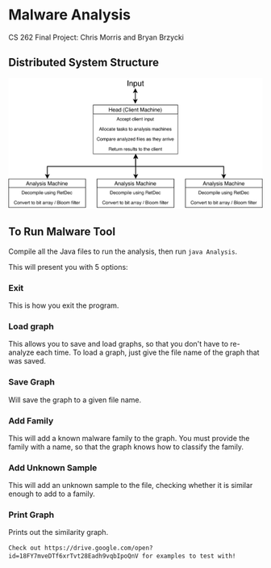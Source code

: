 # Malware Analysis

CS 262 Final Project: Chris Morris and Bryan Brzycki

## Distributed System Structure

![alt text](Malware-Analysis-Distributed-Block-Diagram.png "Distributed System Structure")

## To Run Malware Tool

Compile all the Java files to run the analysis, then run `java Analysis`.

This will present you with 5 options:

### Exit

This is how you exit the program.

### Load graph

This allows you to save and load graphs, so that you don't have to re-analyze each time. To load a graph, just give the file name of the graph that was saved.

### Save Graph

Will save the graph to a given file name.

### Add Family

This will add a known malware family to the graph. You must provide the family with a name, so that the graph knows how to classify the family.

### Add Unknown Sample

This will add an unknown sample to the file, checking whether it is similar enough to add to a family.

### Print Graph

Prints out the similarity graph.

	Check out https://drive.google.com/open?id=18FY7mveDTf6xrTvt28Eadh9vqbIpoQnV for examples to test with!
